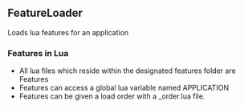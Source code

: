## FeatureLoader
Loads lua features for an application

### Features in Lua
  - All lua files which reside within the designated features folder are Features
  - Features can access a global lua variable named APPLICATION
  - Features can be given a load order with a _order.lua file.
